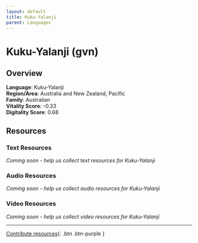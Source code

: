 ```yaml
---
layout: default
title: Kuku-Yalanji
parent: Languages
---
```


# Kuku-Yalanji (gvn)

## Overview

**Language**: Kuku-Yalanji  
**Region/Area**: Australia and New Zealand, Pacific  
**Family**: Australian  
**Vitality Score**: -0.33  
**Digitality Score**: 0.68  

## Resources

### Text Resources
*Coming soon - help us collect text resources for Kuku-Yalanji*

### Audio Resources
*Coming soon - help us collect audio resources for Kuku-Yalanji*

### Video Resources
*Coming soon - help us collect video resources for Kuku-Yalanji*

---

[Contribute resources](https://fairtrain.github.io/){: .btn .btn-purple }
